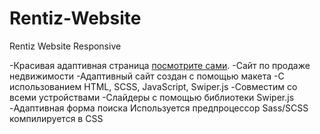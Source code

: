 # Rentiz-Website
Rentiz Website Responsive

-Красивая адаптивная страница [посмотрите сами](valeria-99.github.io/rentiz-website/).
-Сайт по продаже недвижимости 
-Адаптивный сайт создан с помощью макета
-С использованием HTML, SCSS, JavaScript, Swiper.js
-Совместим со всеми устройствами
-Слайдеры с помощью библиотеки Swiper.js
-Адаптивная форма поиска 
Используется предпроцессор Sass/SCSS компилируется в CSS
